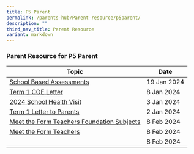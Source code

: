 ```yaml
---
title: P5 Parent
permalink: /parents-hub/Parent-resource/p5parent/
description: ""
third_nav_title: Parent Resource
variant: markdown
---
```

### Parent Resource for P5 Parent

| **Topic** | **Date**
| -------- | -------- |
|[School Based Assessments ](/files/P5_SBA_letter_2024___16012024__updated.pdf)| 19 Jan 2024
|[Term 1 COE Letter](/files/2024_TERM_1_COE_LETTER__doc.pdf) |8 Jan 2024
[2024 School Health Visit](/files/Parent_Hub/Parent_Resource/2024_School_Health_Visit_for_Primary_1_to_6_Students.pdf)| 3 Jan 2024
|[Term 1 Letter to Parents](/files/Parent_Hub/Parent_Resource/2024_Term_1_Letter_to_Parents.pdf)| 2 Jan 2024|
|[Meet the Form Teachers Foundation Subjects](/files/P5_Meet_the_FTs_2024___Foundation_Subjects.pdf)| 8 Feb 2024 
|[Meet the Form Teachers ](/files/P5_Meet_the_FTs_2024___Form_Teachers__Slides.pdf)| 8 Feb 2024
|| 8 Feb 2024 